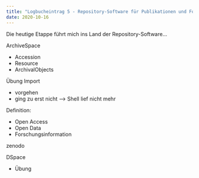 ```yaml
---
title: "Logbucheintrag 5 - Repository-Software für Publikationen und Forschungsdaten"
date: 2020-10-16
---
```


Die heutige Etappe führt mich ins Land der Repository-Software... 

ArchiveSpace
- Accession
- Resource
- ArchivalObjects

Übung Import
- vorgehen
- ging zu erst nicht --> Shell lief nicht mehr



Definition:
- Open Access
- Open Data
- Forschungsinformation

zenodo

DSpace
- Übung



